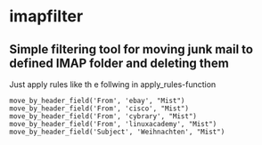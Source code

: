 # imapfilter
## Simple filtering tool for moving junk mail to defined IMAP folder and deleting them

Just apply rules like th e follwing in apply_rules-function

```
move_by_header_field('From', 'ebay', "Mist")
move_by_header_field('From', 'cisco', "Mist")
move_by_header_field('From', 'cybrary', "Mist")
move_by_header_field('From', 'linuxacademy', "Mist")
move_by_header_field('Subject', 'Weihnachten', "Mist")
```


